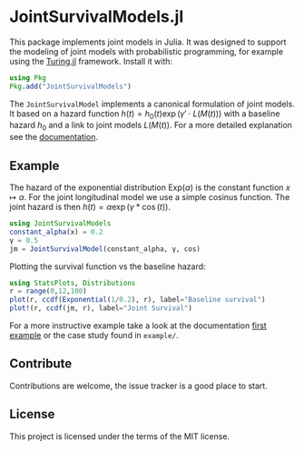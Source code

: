 # JointSurvivalModels.jl

This package implements joint models in Julia. It was designed to support the modeling of joint models with probabilistic programming, for example using the [Turing.jl](https://github.com/TuringLang/Turing.jl) framework. Install it with:

```julia
using Pkg
Pkg.add("JointSurvivalModels")
```

The `JointSurvivalModel` implements a canonical formulation of joint models. It based on a hazard function 
$h(t) = h_0(t) \exp(\gamma' \cdot L(M(t)))$ with a baseline hazard $h_0$ and a link to joint models $L(M(t))$. For a more detailed explanation see the [documentation](https://insightsengineering.github.io/JointSurvivalModels.jl/dev/).



## Example

The hazard of the exponential distribution $\text{Exp}(\alpha)$ is the constant function $x\mapsto \alpha$. For the joint longitudinal model we use a simple cosinus function. The joint hazard is then $h(t) = \alpha \exp(\gamma * \cos(t))$.

```julia
using JointSurvivalModels
constant_alpha(x) = 0.2
γ = 0.5
jm = JointSurvivalModel(constant_alpha, γ, cos)
```
Plotting the survival function vs the baseline hazard:
```julia
using StatsPlots, Distributions
r = range(0,12,100)
plot(r, ccdf(Exponential(1/0.2), r), label="Baseline survival")
plot!(r, ccdf(jm, r), label="Joint Survival")
```

For a more instructive example take a look at the documentation [first example](https://insightsengineering.github.io/JointSurvivalModels.jl/dev/FirstExample/) or the case study found in `example/`.

## Contribute

Contributions are welcome, the issue tracker is a good place to start.

## License
This project is licensed under the terms of the MIT license.


